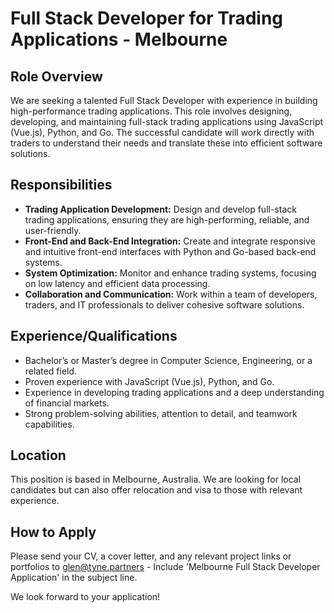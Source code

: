 # Full Stack Developer for Trading Applications - Melbourne

## Role Overview
We are seeking a talented Full Stack Developer with experience in building high-performance trading applications. This role involves designing, developing, and maintaining full-stack trading applications using JavaScript (Vue.js), Python, and Go. The successful candidate will work directly with traders to understand their needs and translate these into efficient software solutions.

## Responsibilities
- **Trading Application Development:** Design and develop full-stack trading applications, ensuring they are high-performing, reliable, and user-friendly.
- **Front-End and Back-End Integration:** Create and integrate responsive and intuitive front-end interfaces with Python and Go-based back-end systems.
- **System Optimization:** Monitor and enhance trading systems, focusing on low latency and efficient data processing.
- **Collaboration and Communication:** Work within a team of developers, traders, and IT professionals to deliver cohesive software solutions.

## Experience/Qualifications
- Bachelor’s or Master’s degree in Computer Science, Engineering, or a related field.
- Proven experience with JavaScript (Vue.js), Python, and Go.
- Experience in developing trading applications and a deep understanding of financial markets.
- Strong problem-solving abilities, attention to detail, and teamwork capabilities.

## Location
This position is based in Melbourne, Australia. We are looking for local candidates but can also offer relocation and visa to those with relevant experience. 

## How to Apply
Please send your CV, a cover letter, and any relevant project links or portfolios to glen@tyne.partners - Include 'Melbourne Full Stack Developer Application' in the subject line.

We look forward to your application!


